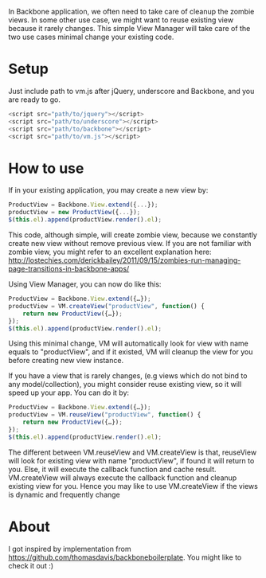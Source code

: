 In Backbone application, we often need to take care of cleanup the zombie views. In some other use case, we might want to reuse existing view because it rarely changes. This simple View Manager will take care of the two use cases minimal change your existing code.

# Setup
Just include path to vm.js after jQuery, underscore and Backbone, and you are ready to go.
```javascript
<script src="path/to/jquery"></script>
<script src="path/to/underscore"></script>
<script src="path/to/backbone"></script>
<script src="path/to/vm.js"></script>
```

# How to use

If in your existing application, you may create a new view by:
```javascript
ProductView = Backbone.View.extend({...});
productView = new ProductView({...});
$(this.el).append(productView.render().el);
```
This code, although simple, will create zombie view, because we constantly create new view without remove previous view. If you are not familiar with zombie view, you might refer to an excellent explanation here: http://lostechies.com/derickbailey/2011/09/15/zombies-run-managing-page-transitions-in-backbone-apps/

Using View Manager, you can now do like this:
```javascript
ProductView = Backbone.View.extend({…});
productView = VM.createView("productView", function() {
    return new ProductView({…});
});
$(this.el).append(productView.render().el);
```

Using this minimal change, VM will automatically look for view with name equals to "productView", and if it existed, VM will cleanup the view for you before creating new view instance.

If you have a view that is rarely changes, (e.g views which do not bind to any model/collection), you might consider reuse existing view, so it will speed up your app. You can do it by:
```javascript
ProductView = Backbone.View.extend({…});
productView = VM.reuseView("productView", function() {
    return new ProductView({…});
});
$(this.el).append(productView.render().el);
```
The different between VM.reuseView and VM.createView is that, reuseView will look for existing view with name "productView", if found it will return to you. Else, it will execute the callback function and cache result. VM.createView will always execute the callback function and cleanup existing view for you. Hence you may like to use VM.createView if the views is dynamic and frequently change

# About
I got inspired by implementation from https://github.com/thomasdavis/backboneboilerplate. You might like to check it out :)
